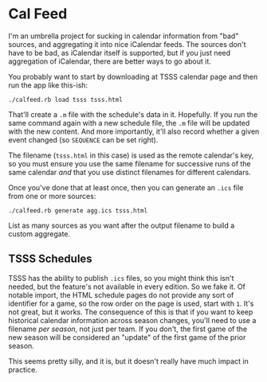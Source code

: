 # Cal Feed

I'm an umbrella project for sucking in calendar information from "bad" sources,
and aggregating it into nice iCalendar feeds. The sources don't have to be bad,
as iCalendar itself is supported, but if you just need aggregation of iCalendar,
there are better ways to go about it.

You probably want to start by downloading at TSSS calendar page and then run the
app like this-ish:

    ./calfeed.rb load tsss tsss.html

That'll create a `.m` file with the schedule's data in it. Hopefully. If you
run the same command again with a new schedule file, the `.m` file will be
updated with the new content. And more importantly, it'll also record whether a
given event changed (so `SEQUENCE` can be set right).

The filename (`tsss.html` in this case) is used as the remote calendar's key,
so you must ensure you use the same filename for successive runs of the same
calendar _and_ that you use distinct filenames for different calendars.

Once you've done that at least once, then you can generate an `.ics` file from
one or more sources:

    ./calfeed.rb generate agg.ics tsss.html

List as many sources as you want after the output filename to build a custom
aggregate.

## TSSS Schedules

TSSS has the ability to publish `.ics` files, so you might think this isn't
needed, but the feature's not available in every edition. So we fake it. Of
notable import, the HTML schedule pages do not provide any sort of identifier
for a game, so the row order on the page is used, start with `1`. It's not
great, but it works. The consequence of this is that if you want to keep
historical calendar information across season changes, you'll need to use a
filename _per season_, not just per team. If you don't, the first game of
the new season will be considered an "update" of the first game of the prior
season.

This seems pretty silly, and it is, but it doesn't really have much impact
in practice.
